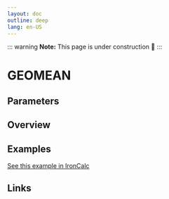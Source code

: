 ```yaml
---
layout: doc
outline: deep
lang: en-US
---
```


::: warning
**Note:** This page is under construction 🚧
:::

# GEOMEAN

## Parameters

## Overview

## Examples

[See this example in IronCalc](https://app.ironcalc.com/?filename=geomean)

## Links